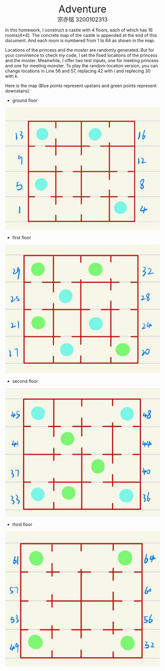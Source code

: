 <center><font size = 6>Adventure</font></center>

<center><font size= 4> 宗亦铭 3200102313</font></center>

In this homework, I construct a castle with 4 floors, each of which has 16 rooms(4×4). The concrete map of the castle is appended at the  end of this document. And each room is numbered from 1 to 64 as shown in the map.

Locations of the princess and the moster are randomly generated. But for your convinence to check my code, I set the fixed locations of the princess and the moster. Meanwhile, I offer two test inputs, one for meeting princess and one for meeting monster. To play the random-location version, you can change locations in Line 56 and 57, replacing 42 with i and replecing 30 with k.

Here is the map (Blue points represent upstairs and green points represent downstairs):  

- ground floor

![img](img/ground_floor.jpg)

- first floor

![img](img/first_floor.jpg)

- second floor

![img](img/second_floor.jpg)

- third floor

![img](img/third_floor.jpg)



